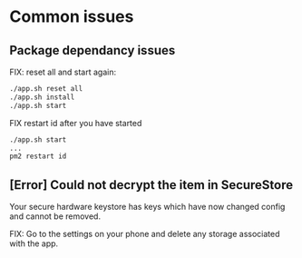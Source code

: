 # Common issues

## Package dependancy issues

FIX: reset all and start again:

```bash
./app.sh reset all
./app.sh install
./app.sh start
```

FIX restart id after you have started

```bash
./app.sh start
...
pm2 restart id
```

## [Error] Could not decrypt the item in SecureStore

Your secure hardware keystore has keys which have now changed config and cannot be removed.

FIX: Go to the settings on your phone and delete any storage associated with the app.
